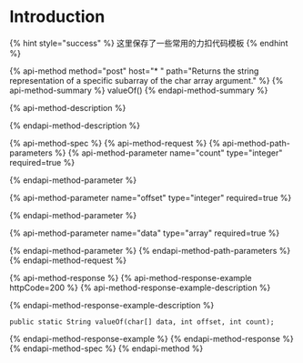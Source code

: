# Introduction

{% hint style="success" %}
这里保存了一些常用的力扣代码模板
{% endhint %}

{% api-method method="post" host="\* " path="Returns the string representation of a specific subarray of the char array argument." %}
{% api-method-summary %}
valueOf\(\)
{% endapi-method-summary %}

{% api-method-description %}

{% endapi-method-description %}

{% api-method-spec %}
{% api-method-request %}
{% api-method-path-parameters %}
{% api-method-parameter name="count" type="integer" required=true %}

{% endapi-method-parameter %}

{% api-method-parameter name="offset" type="integer" required=true %}

{% endapi-method-parameter %}

{% api-method-parameter name="data" type="array" required=true %}

{% endapi-method-parameter %}
{% endapi-method-path-parameters %}
{% endapi-method-request %}

{% api-method-response %}
{% api-method-response-example httpCode=200 %}
{% api-method-response-example-description %}

{% endapi-method-response-example-description %}

```
public static String valueOf​(char[] data, int offset, int count);
```
{% endapi-method-response-example %}
{% endapi-method-response %}
{% endapi-method-spec %}
{% endapi-method %}



